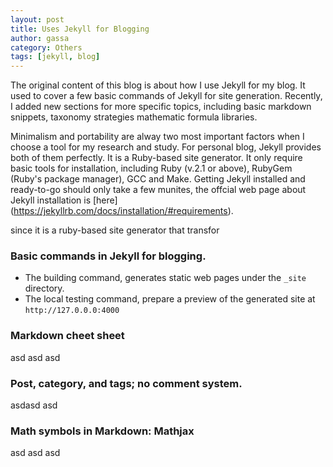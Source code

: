 ```yaml
---
layout: post
title: Uses Jekyll for Blogging
author: gassa
category: Others
tags: [jekyll, blog]
---
```


The original content of this blog is about how I use Jekyll for my blog. It
used to cover a few basic commands of Jekyll for site generation. Recently, I
added new sections for more specific topics, including basic markdown snippets,
taxonomy strategies mathematic formula libraries.

Minimalism and portability are alway two most important factors when I choose a
tool for my research and study. For personal blog, Jekyll provides both of them
perfectly. It is a Ruby-based site generator. It only require basic tools for
installation, including Ruby (v.2.1 or above), RubyGem (Ruby's package
manager), GCC and Make. Getting Jekyll installed and ready-to-go should only
take a few munites, the offcial web page about Jekyll installation is [here]
(https://jekyllrb.com/docs/installation/#requirements).

 since it is a ruby-based site
generator that transfor

### Basic commands in Jekyll for blogging.

+ The building command, generates static web pages under the `_site` directory.
+ The local testing command, prepare a preview of the generated site at
  `http://127.0.0.0:4000`

### Markdown cheet sheet
asd
asd
asd

### Post, category, and tags; no comment system.
asdasd
asd

### Math symbols in Markdown: Mathjax
asd
asd
asd
